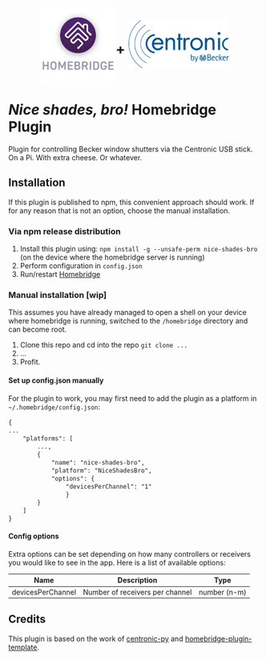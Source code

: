 
<div style="display: flex; justify-content: center; align-items: center;">

<img src="https://github.com/rcnsol/nice-shades-bro/blob/main/resource/homebridge.png" width="150">
<h1>+&nbsp;</h1>
<img src="https://github.com/rcnsol/nice-shades-bro/blob/main/resource/becker.webp" width="200">

</div>

# *Nice shades, bro!* Homebridge Plugin

Plugin for controlling Becker window shutters via the Centronic USB stick.
On a Pi.
With extra cheese.
Or whatever.


## Installation

If this plugin is published to npm, this convenient approach should work. If for any reason that is not an option, choose the manual installation.

### Via npm release distribution

1. Install this plugin using: `npm install -g --unsafe-perm nice-shades-bro` (on the device where the homebridge server is running)
2. Perform configuration in `config.json`
3. Run/restart [Homebridge](https://github.com/homebridge/homebridge)

### Manual installation [wip]

This assumes you have already managed to open a shell on your device where homebridge is running, switched to the `/homebridge` directory and can become root.

1. Clone this repo and cd into the repo `git clone ...` 
2. ...
3. Profit.

#### Set up config.json manually
For the plugin to work, you may first need to add the plugin as a platform in `~/.homebridge/config.json`:

```
{
...
    "platforms": [
        ...,
        {
            "name": "nice-shades-bro",
            "platform": "NiceShadesBro",
            "options": {
                "devicesPerChannel": "1"
                }
        }
    ]
}
```

#### Config options
Extra options can be set depending on how many controllers or receivers you would like to see in the app. Here is a list of available options:

| Name              | Description                                                         | Type             |
|-------------------|---------------------------------------------------------------------|------------------|
| devicesPerChannel       | Number of receivers per channel             | number (n-m)           |

## Credits

This plugin is based on the work of [centronic-py](https://github.com/ole1986/centronic-py) and [homebridge-plugin-template](https://github.com/homebridge/homebridge-plugin-template).